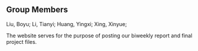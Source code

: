 ## Group Members

Liu, Boyu;
Li, Tianyi;
Huang, Yingxi;
Xing, Xinyue;


The website serves for the purpose of posting our biweekly report and final project files. 
